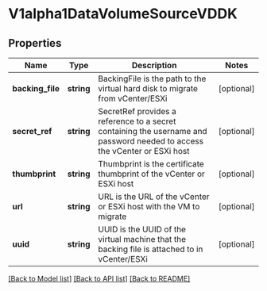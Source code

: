 # V1alpha1DataVolumeSourceVDDK

## Properties
Name | Type | Description | Notes
------------ | ------------- | ------------- | -------------
**backing_file** | **string** | BackingFile is the path to the virtual hard disk to migrate from vCenter/ESXi | [optional] 
**secret_ref** | **string** | SecretRef provides a reference to a secret containing the username and password needed to access the vCenter or ESXi host | [optional] 
**thumbprint** | **string** | Thumbprint is the certificate thumbprint of the vCenter or ESXi host | [optional] 
**url** | **string** | URL is the URL of the vCenter or ESXi host with the VM to migrate | [optional] 
**uuid** | **string** | UUID is the UUID of the virtual machine that the backing file is attached to in vCenter/ESXi | [optional] 

[[Back to Model list]](../README.md#documentation-for-models) [[Back to API list]](../README.md#documentation-for-api-endpoints) [[Back to README]](../README.md)


